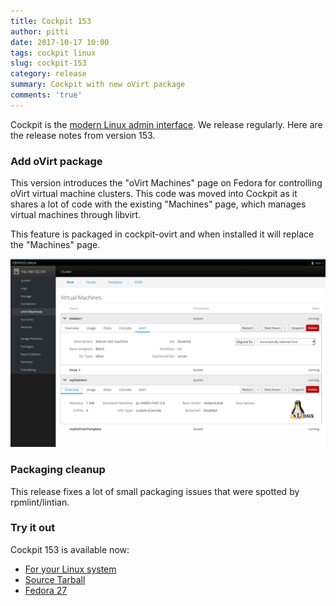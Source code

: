 ```yaml
---
title: Cockpit 153
author: pitti
date: 2017-10-17 10:00
tags: cockpit linux
slug: cockpit-153
category: release
summary: Cockpit with new oVirt package
comments: 'true'
---
```


Cockpit is the [modern Linux admin interface](https://cockpit-project.org/). We release regularly.
Here are the release notes from version 153.

### Add oVirt package

This version introduces the "oVirt Machines" page on Fedora for controlling
oVirt virtual machine clusters.  This code was moved into Cockpit as it shares
a lot of code with the existing "Machines" page, which manages virtual machines
through libvirt.

This feature is packaged in cockpit-ovirt and when installed it will replace
the "Machines" page.

![oVirt overview](/images/ovirt-overview.png)

### Packaging cleanup

This release fixes a lot of small packaging issues that were spotted by
rpmlint/lintian.

### Try it out

Cockpit 153 is available now:

 * [For your Linux system](https://cockpit-project.org/running.html)
 * [Source Tarball](https://github.com/cockpit-project/cockpit/releases/tag/153)
 * [Fedora 27](https://bodhi.fedoraproject.org/updates/cockpit-153-1.fc27)
